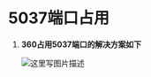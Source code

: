 # **5037端口占用**

1. **360占用5037端口的解决方案如下**

	![这里写图片描述](https://imgconvert.csdnimg.cn/aHR0cDovL2ltZy5ibG9nLmNzZG4ubmV0LzIwMTcwODI0MDkzODQ0NjQ0)
